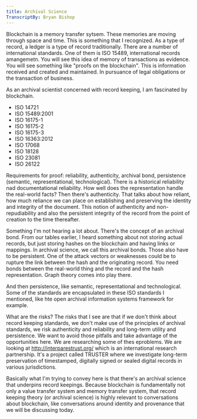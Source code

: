```yaml
---
title: Archival Science
TranscriptBy: Bryan Bishop
---
```


Blockchain is a memory transfer sytsem. These memories are moving through space and time. This is something that I recognized. As a type of record, a ledger is a type of record traditionally. There are a number of international standards. One of them is ISO 15489, international records amangemetn. You will see this idea of memory of transactions as evidence. You will see something like "proofs on the blockchain". This is information received and created and maintained. In pursuance of legal obligations or the transaction of business.

As an archival scientist concerned with record keeping, I am fascinated by blockchain.


* ISO 14721
* ISO 15489:2001
* ISO 16175-1
* ISO 16175-2
* ISO 16175-3
* ISO 16363:2012
* ISO 17068
* ISO 18128
* ISO 23081
* ISO 26122

Requirements for proof: reliability, authenticity, archival bond, persistence (semantic, representational, technological). There is a historical reliability nad documentational reliability. How well does the representation handle the real-world facts? Then there's authenticity. That talks about how reliant, how much reliance we can place on establishing and preserving the identity and integrity of the document. This notion of authenticity and non-repudiability and also the persistent integrity of the record from the point of creation to the time thereafter.

Something I'm not hearing a lot about. There's the concept of an archival bond. From our tables earlier, I heard something about not storing actual records, but just storing hashes on the blockchain and having links or mappings. In archival science, we call this archival bonds. Those also have to be persistent. One of the attack vectors or weaknesses could be to rupture the link between the hash and the originating record. You need bonds between the real-world thing and the record and the hash representation. Graph theory comes into play there.

And then persistence, like semantic, representational and technological. Some of the standards are encapsulated in these ISO standards I mentioned, like hte open archival information systems framework for example.

What are the risks? The risks that I see are that if we don't think about record keeping standards, we don't make use of the principles of archival standards, we risk authenticity and reliability and long-term utility and persistence. We want to avoid those pitfalls and take advantage of the opportunities here. We are researching some of thes eproblems. We are looking at http://interparestrust.org/ which is an international research partnership. It's a project called TRUSTER where we investigate long-term preservation of timestamped, digitally signed or sealed digital records in various jurisdictions.

Basically what I'm trying to convey here is that there's an archival science that underpins record keepings. Because blockchain is fundamentally not only a value transfer system and memory transfer system, that record keeping theory (or archival science) is highly relevant to conversations about blockchain, like conversations around identity and provenance that we will be discussing today.

